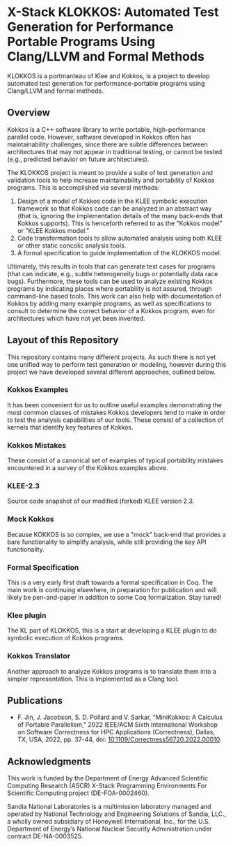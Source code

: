 # X-Stack KLOKKOS: Automated Test Generation for Performance Portable Programs Using Clang/LLVM and Formal Methods
KLOKKOS is a portmanteau of Klee and Kokkos, is a project to develop automated test generation for performance-portable programs using Clang/LLVM and formal methods.

## Overview
Kokkos is a C++ software library to write portable, high-performance parallel code. However, software developed in Kokkos often has maintainability challenges, since there are subtle differences between architectures that may not appear in traditional testing, or cannot be tested (e.g., predicted behavior on future architectures).

The KLOKKOS project is meant to provide a suite of test generation and validation tools to help increase maintainability and portability of Kokkos programs. This is accomplished via several methods:
1. Design of a model of Kokkos code in the KLEE symbolic execution framework so that Kokkos code can be analyzed in an abstract way (that is, ignoring the implementation details of the many back-ends that Kokkos supports). This is henceforth referred to as the "Kokkos model" or "KLEE Kokkos model."
2. Code transformation tools to allow automated analysis using both KLEE or other static concolic analysis tools.
3. A formal specification to guide implementation of the KLOKKOS model.

Ultimately, this results in tools that can generate test cases for programs (that can indicate, e.g., subtle heterogeneity bugs or potentially data race bugs). Furthermore, these tools can be used to analyze existing Kokkos programs by indicating places where portability is not assured, through command-line based tools. This work can also help with documentation of Kokkos by adding many example programs, as well as specifications to consult to determine the correct behavior of a Kokkos program, even for architectures which have not yet been invented.

## Layout of this Repository 
This repository contains many different projects. As such there is not yet one unified way to perform test generation or modeling, however during this project we have developed several different approaches, outlined below.

### Kokkos Examples
It has been convenient for us to outline useful examples demonstrating the most common classes of mistakes Kokkos developers tend to make in order to test the analysis capabilities of our tools. These consist of a collection of kernels that identify key features of Kokkos.

### Kokkos Mistakes
These consist of a canonical set of examples of typical portability mistakes encountered in a survey of the Kokkos examples above.

### KLEE-2.3
Source code snapshot of our modified (forked) KLEE version 2.3.

### Mock Kokkos
Because KOKKOS is so complex, we use a "mock" back-end that provides a bare functionality to simplify analysis, while still providing the key API functionality.

### Formal Specification
This is a very early first draft towards a formal specification in Coq. The main work is continuing elsewhere, in preparation for publication and will likely be pen-and-paper in addition to some Coq formalization. Stay tuned!

### Klee plugin
The KL part of KLOKKOS, this is a start at developing a KLEE plugin to do symbolic execution of Kokkos programs.


### Kokkos Translator
Another approach to analyze Kokkos programs is to translate them into a simpler representation. This is implemented as a Clang tool.

## Publications
- F. Jin, J. Jacobson, S. D. Pollard and V. Sarkar, "MiniKokkos: A Calculus of Portable Parallelism," 2022 IEEE/ACM Sixth International Workshop on Software Correctness for HPC Applications (Correctness), Dallas, TX, USA, 2022, pp. 37-44, doi: [10.1109/Correctness56720.2022.00010](https://ieeexplore.ieee.org/document/10027583).

## Acknowledgments
This work is funded by the Department of Energy Advanced Scientific Computing Research (ASCR) X-Stack Programming Environments For Scientific Computing project (DE-FOA-0002460).

Sandia National Laboratories is a multimission laboratory managed and operated by National Technology and Engineering Solutions of Sandia, LLC., a wholly owned subsidiary of Honeywell International, Inc., for the U.S. Department of Energy’s National Nuclear Security Administration under contract DE-NA-0003525.

